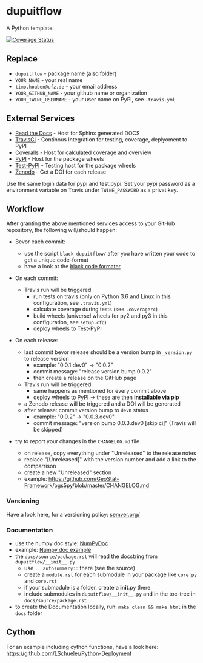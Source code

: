 # dupuitflow
A Python template.


[![Coverage Status](https://coveralls.io/repos/github/timohouben/dupuitflow/badge.svg?branch=master)](https://coveralls.io/github/timohouben/dupuitflow?branch=master)

## Replace
* ``dupuitflow`` - package name (also folder)
* ``YOUR_NAME`` - your real name
* ``timo.houben@ufz.de`` - your email address
* ``YOUR_GITHUB_NAME`` - your github name or organization
* ``YOUR_TWINE_USERNAME`` - your user name on PyPI, see ``.travis.yml``

## External Services
* [Read the Docs](https://readthedocs.org/) - Host for Sphinx generated DOCS
* [TravisCI](https://travis-ci.org/) - Continous Integration for testing, coverage, deplyoment to PyPI
* [Coveralls](https://coveralls.io/) - Host for calculated coverage and overview
* [PyPI](https://pypi.org/) - Host for the package wheels
* [Test-PyPI](https://test.pypi.org/) - Testing host for the package wheels
* [Zenodo](https://zenodo.org/) - Get a DOI for each release

Use the same login data for pypi and test.pypi.
Set your pypi password as a environment variable on Travis under ``TWINE_PASSWORD`` as a privat key.

## Workflow
After granting the above mentioned services access to your GitHub repository,
the following will/should happen:

* Bevor each commit:
  * use the script `black dupuitflow/` after you have written your code to get a unique code-format
  * have a look at the [black code formater](https://github.com/python/black)

* On each commit:
  * Travis run will be triggered
    * run tests on travis (only on Python 3.6 and Linux in this configuration, see ``.travis.yml``)
    * calculate coverage during tests (see ``.coveragerc``)
    * build wheels (universel wheels for py2 and py3 in this configuration, see ``setup.cfg``)
    * deploy wheels to Test-PyPI

* On each release:
  * last commit bevor release should be a version bump in ``_version.py`` to release version
    * example: "0.0.1.dev0" -> "0.0.2"
    * commit message: "release version bump 0.0.2"
    * then create a release on the GitHub page
  * Travis run will be triggered
    * same happens as mentioned for every commit above
    * deploy wheels to PyPI -> these are then **installable via pip**
  * a Zenodo release will be triggered and a DOI will be generated
  * after release: commit version bump to ``dev0`` status
    * example: "0.0.2" -> "0.0.3.dev0"
    * commit message: "version bump 0.0.3.dev0 [skip ci]" (Travis will be skipped)

* try to report your changes in the ``CHANGELOG.md`` file
  * on release, copy everything under "Unreleased" to the release notes
  * replace "[Unreleased]" with the version number and add a link to the comparrison
  * create a new "Unreleased" section
  * example: https://github.com/GeoStat-Framework/ogs5py/blob/master/CHANGELOG.md

### Versioning
Have a look here, for a versioning policy: [semver.org/](https://semver.org/)

### Documentation
* use the numpy doc style: [NumPyDoc](https://numpydoc.readthedocs.io/en/latest/format.html)
* example: [Numpy doc example](https://sphinxcontrib-napoleon.readthedocs.io/en/latest/example_numpy.html)
* the ``docs/source/package.rst`` will read the docstring from ``dupuitflow/__init__.py``
  * use ``.. autosummary::`` there (see the source)
  * create a ``module.rst`` for each submodule in your package like ``core.py`` and ``core.rst``
  * if your submodule is a folder, create a __init__.py there
  * include submodules in ``dupuitflow/__init__.py`` and in the toc-tree in ``docs/source/package.rst``
* to create the Documentation locally, run: ``make clean && make html`` in the ``docs`` folder

## Cython
For an example including cython functions, have a look here:
https://github.com/LSchueler/Python-Deployment
